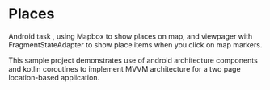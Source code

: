 # Places
Android task , using Mapbox to show places on map, and viewpager with FragmentStateAdapter  to show place items when you click on map markers. 


This sample project demonstrates use of android architecture components and kotlin coroutines to implement MVVM architecture for a two page location-based application.
